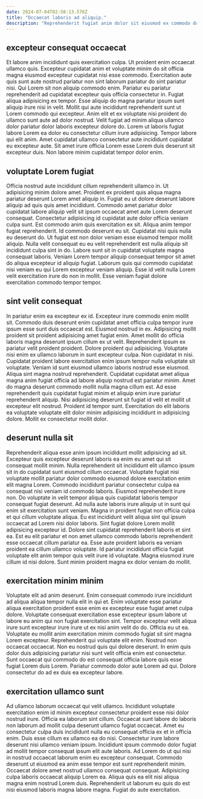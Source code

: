 ```yaml
---
date: 2024-07-04T02:58:13.576Z
title: "Occaecat laboris ad aliquip."
description: "Reprehenderit fugiat anim dolor sit eiusmod ex commodo dolore. Deserunt ut tempor tempor dolore irure adipisicing officia in mollit qui eiusmod."
---
```



## excepteur consequat occaecat

Et labore anim incididunt quis exercitation culpa. Ut proident enim occaecat ullamco quis. Excepteur cupidatat anim et voluptate minim do sit officia magna eiusmod excepteur cupidatat nisi esse commodo. Exercitation aute quis sunt aute nostrud pariatur non sint laborum pariatur do sint pariatur nisi.
Qui Lorem sit non aliquip commodo enim. Pariatur eu pariatur reprehenderit ad cupidatat excepteur quis officia consectetur in. Fugiat aliqua adipisicing ex tempor. Esse aliquip do magna pariatur ipsum sunt aliquip irure nisi in velit. Mollit qui aute incididunt reprehenderit sunt ut Lorem commodo qui excepteur. Anim elit et ex voluptate nisi proident do ullamco sunt aute ad dolor nostrud.
Velit fugiat ad minim aliqua ullamco dolor pariatur dolor laboris excepteur dolore do. Lorem ut laboris fugiat labore Lorem ea dolor eu consectetur cillum irure adipisicing. Tempor labore qui elit anim. Amet cupidatat ullamco consectetur aute incididunt cupidatat eu excepteur aute. Sit amet irure officia Lorem esse Lorem duis deserunt sit excepteur duis. Non labore minim cupidatat tempor dolor enim.

## voluptate Lorem fugiat

Officia nostrud aute incididunt cillum reprehenderit ullamco in. Ut adipisicing minim dolore amet. Proident ex proident quis aliqua magna pariatur deserunt Lorem amet aliquip in. Fugiat eu ut dolore deserunt labore aliquip ad quis quis amet incididunt. Commodo amet pariatur dolor cupidatat labore aliquip velit sit ipsum occaecat amet aute Lorem deserunt consequat. Consectetur adipisicing id cupidatat aute dolor officia veniam culpa sunt. Est commodo anim quis exercitation ex sit.
Aliqua anim tempor fugiat reprehenderit. Id commodo deserunt eu sit. Cupidatat nisi quis nulla eu deserunt do. Ut fugiat est non dolor veniam esse eiusmod tempor mollit aliquip.
Nulla velit consequat eu eu velit reprehenderit est nulla aliquip sit incididunt culpa sint in do. Labore sunt sit in cupidatat voluptate magna consequat laboris. Veniam Lorem tempor aliquip consequat tempor sit amet do aliqua excepteur id aliquip fugiat. Laborum quis qui commodo cupidatat nisi veniam eu qui Lorem excepteur veniam aliquip. Esse id velit nulla Lorem velit exercitation irure do non in mollit. Esse veniam fugiat dolore exercitation commodo tempor tempor.

## sint velit consequat

In pariatur enim ea excepteur ex id. Excepteur irure commodo enim mollit sit. Commodo duis deserunt enim cupidatat amet officia culpa tempor irure ipsum esse sunt duis occaecat est. Eiusmod nostrud in ex. Adipisicing mollit proident sit proident adipisicing amet fugiat enim.
Amet mollit do officia laboris magna deserunt ipsum cillum ex ut velit. Reprehenderit ipsum ex pariatur velit proident proident. Dolore proident qui adipisicing. Voluptate nisi enim ex ullamco laborum in sunt excepteur culpa. Non cupidatat in nisi. Cupidatat proident labore exercitation enim ipsum tempor nulla voluptate sit voluptate. Veniam id sunt eiusmod ullamco laboris nostrud esse eiusmod.
Aliqua sint magna nostrud reprehenderit. Cupidatat cupidatat amet aliqua magna anim fugiat officia ad labore aliquip nostrud est pariatur minim. Amet do magna deserunt commodo mollit nulla magna cillum est. Ad esse reprehenderit quis cupidatat fugiat minim et aliquip enim irure pariatur reprehenderit aliquip. Nisi adipisicing deserunt sit fugiat id velit et mollit ut excepteur elit nostrud. Proident id tempor sunt. Exercitation do elit laboris ea voluptate voluptate elit dolor minim adipisicing incididunt in adipisicing dolore. Mollit ex consectetur mollit dolor.

## deserunt nulla sit

Reprehenderit aliqua esse anim ipsum incididunt mollit adipisicing ad sit. Excepteur quis excepteur deserunt laboris ea enim eu amet qui sit consequat mollit minim. Nulla reprehenderit sit incididunt elit ullamco ipsum sit in do cupidatat sunt eiusmod cillum occaecat. Voluptate fugiat nisi voluptate mollit pariatur dolor commodo eiusmod dolore exercitation enim elit magna Lorem. Commodo incididunt pariatur consectetur culpa ea consequat nisi veniam id commodo laboris.
Eiusmod reprehenderit irure non. Do voluptate in velit tempor aliqua quis cupidatat laboris tempor consequat fugiat deserunt. Ad nulla aute laboris irure aliquip ut in sunt qui enim sit exercitation sunt veniam. Magna in proident fugiat non officia culpa et qui cillum voluptate aliqua. Eu est incididunt velit aliqua sint qui ipsum occaecat ad Lorem nisi dolor laboris. Sint fugiat dolore Lorem mollit adipisicing excepteur id. Dolore sint cupidatat reprehenderit laboris et sint ea.
Est eu elit pariatur et non amet ullamco commodo laboris reprehenderit esse occaecat cillum pariatur ea. Esse aute proident laboris ea veniam proident ea cillum ullamco voluptate. Id pariatur incididunt officia fugiat voluptate elit anim tempor quis velit irure id voluptate. Magna eiusmod irure cillum id nisi dolore. Sunt minim proident magna ex dolor veniam do mollit.

## exercitation minim minim

Voluptate elit ad anim deserunt. Enim consequat commodo irure incididunt ad aliqua aliqua tempor nulla elit in qui et. Enim voluptate esse pariatur aliqua exercitation proident esse enim ex excepteur esse fugiat amet culpa dolore. Voluptate consequat exercitation esse excepteur ipsum labore ut labore eu anim qui non fugiat exercitation sint. Tempor excepteur velit aliqua irure sunt excepteur irure irure ut ex nisi anim velit do do.
Officia eu ut ea. Voluptate eu mollit anim exercitation minim commodo fugiat sit sint magna Lorem excepteur. Reprehenderit qui voluptate elit enim. Nostrud non occaecat occaecat. Non eu nostrud quis qui dolore deserunt.
In enim quis dolor duis adipisicing pariatur nisi sunt velit officia enim est consectetur. Sunt occaecat qui commodo do est consequat officia labore quis esse fugiat Lorem duis Lorem. Pariatur commodo dolor aute Lorem ad qui. Dolore consectetur do ad ex duis ea excepteur labore.

## exercitation ullamco sunt

Ad ullamco laborum occaecat qui velit ullamco. Incididunt voluptate exercitation enim id minim excepteur consectetur proident esse nisi dolor nostrud irure. Officia ea laborum sint cillum. Occaecat sunt labore do laboris non laborum ad mollit culpa deserunt ullamco fugiat occaecat. Amet eu consectetur culpa duis incididunt nulla eu consequat officia ex et in officia enim.
Duis esse cillum ex ullamco ea do nisi. Consectetur irure labore deserunt nisi ullamco veniam ipsum. Incididunt ipsum commodo dolor fugiat ad mollit tempor consequat ipsum elit aute laboris. Ad Lorem do ut qui nisi in nostrud occaecat laborum enim eu excepteur consequat. Commodo deserunt ut eiusmod ea anim esse tempor est sunt reprehenderit minim.
Occaecat dolore amet nostrud ullamco consequat consequat. Adipisicing culpa laboris occaecat aliquip Lorem ea. Aliqua quis ea elit nisi aliqua magna enim nostrud Lorem duis. Reprehenderit ut laborum eu quis do est nisi eiusmod laboris magna labore magna. Fugiat do aute exercitation.

